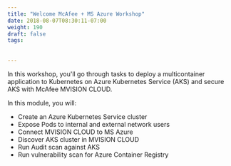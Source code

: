 ```yaml
---
title: "Welcome McAfee + MS Azure Workshop"
date: 2018-08-07T08:30:11-07:00
weight: 190
draft: false
tags:
  
  
---
```

In this workshop, you'll go through tasks to deploy a multicontainer application to Kubernetes on Azure Kubernetes Service (AKS) and secure AKS with McAfee MVISION CLOUD.

In this module, you will:

- Create an Azure Kubernetes Service cluster
- Expose Pods to internal and external network users
- Connect MVISION CLOUD to MS Azure
- Discover AKS cluster in MVISION CLOUD
- Run Audit scan against AKS
- Run vulnerability scan for Azure Container Registry



